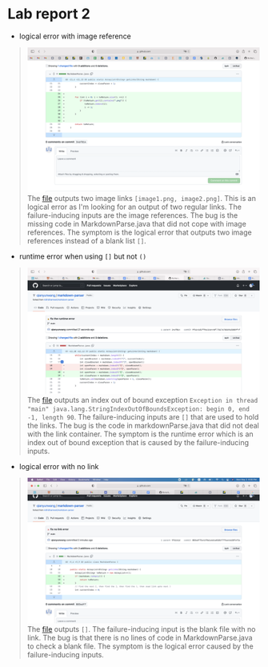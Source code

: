 # Lab report 2
* logical error with image reference
> ![image1](imagereferencebugfix.png)  
The [file](another-file.md) outputs two image links `[image1.png, image2.png]`. This is an logical error as I'm looking for an output of two regular links. The failure-inducing inputs are the image references. The bug is the missing code in MarkdownParse.java that did not cope with image references. The symptom is the logical error that outputs two image references instead of a blank list `[]`. 

* runtime error when using `[]` but not `()`
> ![image2](fixruntimeerror.png)  
The [file](another-file2.md) outputs an index out of bound exception `Exception in thread "main" java.lang.StringIndexOutOfBoundsException: begin 0, end -1, length 90`. The failure-inducing inputs are `[]` that are used to hold the links. The bug is the code in markdownParse.java that did not deal with the link container. The symptom is the runtime error which is an index out of bound exception that is caused by the failure-inducing inputs.

* logical error with no link
> ![image3](fixnolinkerror.png)  
The [file](another-file3.md) outputs `[]`. The failure-inducing input is the blank file with no link. The bug is that there is no lines of code in MarkdownParse.java to check a blank file. The symptom is the logical error caused by the failure-inducing inputs.  

